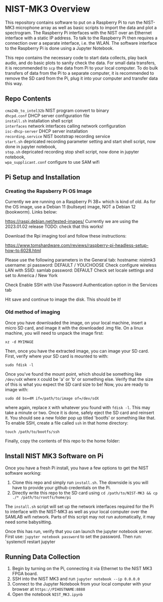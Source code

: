 # NIST-MK3 Overview
This repository contains software to put on a Raspberry Pi to run the NIST-MK3 microphone array as well as basic scripts to import the data and plot a spectrogram.
The Raspberry Pi interfaces with the NIST over an Ethernet interface with a static IP address. To talk to the Raspberry Pi then requires a connection over a separate interface, i.e. the WLAN.
The software interface to the Raspberry Pi is done using a Jupyter Notebook. 

This repo contains the necessary code to start data collects, play back audio, and do basic plots to sanity check the data.
For small data transfers, it is recommended to `scp` the data from Pi to your local computer.
To do bulk transfers of data from the Pi to a separate computer, it is recommended to remove the SD card from the Pi, plug it into your computer and transfer data this way.

## Repo Contents
`cma24b_to_intel32b` NIST program convert to binary <br>
`dhcpd.conf` DHCP server configuration file <br>
`install.sh` installation shell script <br>
`interfaces` network interfaces calling network configuration <br>
`isc-dhcp-server` DHCP server installation <br>
`recording.service` NIST bootstrap recording service <br>
`start.sh` depricated recording parameter setting and start shell script, now done in jupyter notebook, <br>
`stop.sh` depricated recording stop shell script, now done in jupyter notebook, <br>
`wpa_supplicant.conf` configure to use SAM wifi <br>

## Pi Setup and Installation
### Creating the Rapsberry Pi OS Image
Currently we are running on a Raspberry Pi 3B+ which is kind of old. As for the OS image, use a Debian 11 (bullseye) image, NOT a Debian 12 (bookworm). Links below:

https://raspi.debian.net/tested-images/
Currently we are using the 2023.01.02	release TODO: check that this works!

Download the Rpi imaging tool and follow these instructions:

https://www.tomshardware.com/reviews/raspberry-pi-headless-setup-how-to,6028.html

Please use the following parameters in the General tab:
hostname: nistmk3
username: pi
password: DEFAULT / YOUCHOOSE
Check configure wireless LAN with
SSID: samlab
password: DEFAULT
Check set locale settings and set to America / New York

Check Enable SSH with Use Password Authentication option in the Services tab

Hit save and continue to image the disk. This should be it! 

### Old method of imaging
Once you have downloaded the image, on your local machine, insert a micro SD card, and image it with the downloaded .img file. On a linux machine, you will need to unpack the image first:

`xz -d MYIMAGE `

Then, once you have the extracted image, you can image your SD card. First, verify where your SD card is mounted to with:

`sudo fdisk -l`

Once you've found the mount point, which should be something like `/dev/sdX` where `X` could be 'a' or 'b' or something else. Verify that the size of this is what you expect the SD card size to be! Now, you are ready to image with:

`sudo dd bs=4M if=/path/to/image of=/dev/sdX`

where again, replace `X` with whatever you found with `fdisk -l`. This may take a minute or two. Once it is done, safely eject the SD card and reinsert it. You should see a new folder pop up titled 'bootfs' or something like that. To enable SSH, create a file called `ssh` in that home directory:

`touch /path/to/bootfs/ssh`

Finally, copy the contents of this repo to the home folder:

## Install NIST MK3 Software on Pi
Once you have a fresh Pi install, you have a few options to get the NIST software working:

1. Clone this repo and simply run `install.sh`. The downside is you will have to provide your github credentials on the Pi.
2. Directly write this repo to the SD card using `cd /path/to/NIST-MK3 && cp ./* /path/to/rootfs/home/pi`

The `install.sh` script will set up the network interfaces required for the Pi to interface with the NIST-MK3 as well  as your local computer over the SAMLAB wifi network.
Parts of this script may not run automatically, it may need some babysitting.

Once this has run, verify that you can launch the jupyter notebook server. First use:
`jupyter notebook password`
to set the password.
Then run:
`systemctl restart jupyter
## Running Data Collection
1. Begin by turning on the Pi, connecting it via Ethernet to the NIST MK3 FPGA board.
2. SSH into the NIST MK3 and run `jupyter notebook --ip 0.0.0.0`
3. Connect to the Jupyter Notebook from your local computer with your browser at `https://PIHOSTNAME:8888`
4. Open the notebook `NIST_MK3.ipynb`
